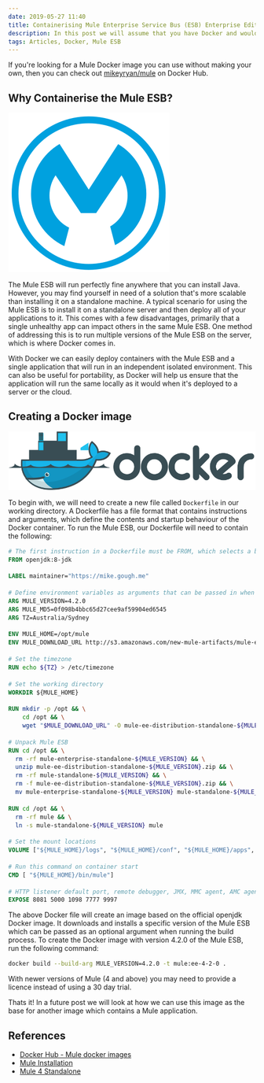 ```yaml
---
date: 2019-05-27 11:40
title: Containerising Mule Enterprise Service Bus (ESB) Enterprise Edition
description: In this post we will assume that you have Docker and would like to create an image that contains the Enterprise Edition of the Mule ESB.
tags: Articles, Docker, Mule ESB
---
```

If you're looking for a Mule Docker image you can use without making your own, then you can check out [mikeyryan/mule](https://hub.docker.com/r/mikeyryan/mule) on Docker Hub.

## Why Containerise the Mule ESB?

![MuleSoft logo](/images/posts/mulesoft-logo.svg)

The Mule ESB will run perfectly fine anywhere that you can install Java. However, you may find yourself in need of a solution that's more scalable than installing it on a standalone machine. A typical scenario for using the Mule ESB is to install it on a standalone server and then deploy all of your applications to it. This comes with a few disadvantages, primarily that a single unhealthy app can impact others in the same Mule ESB. One method of addressing this is to run multiple versions of the Mule ESB on the server, which is where Docker comes in.

With Docker we can easily deploy containers with the Mule ESB and a single application that will run in an independent isolated environment. This can also be useful for portability, as Docker will help us ensure that the application will run the same locally as it would when it's deployed to a server or the cloud.

## Creating a Docker image

![Docker logo](/images/posts/docker-logo.svg)

To begin with, we will need to create a new file called `Dockerfile` in our working directory. A Dockerfile has a file format that contains instructions and arguments, which define the contents and startup behaviour of the Docker container. To run the Mule ESB, our Dockerfile will need to contain the following:
```dockerfile
# The first instruction in a Dockerfile must be FROM, which selects a base image. Since it's recommended to use official Docker images, we will use the official image for openjdk.
FROM openjdk:8-jdk

LABEL maintainer="https://mike.gough.me"

# Define environment variables as arguments that can be passed in when building this image.
ARG MULE_VERSION=4.2.0
ARG MULE_MD5=0f098b4bbc65d27cee9af59904ed6545
ARG TZ=Australia/Sydney

ENV MULE_HOME=/opt/mule
ENV MULE_DOWNLOAD_URL http://s3.amazonaws.com/new-mule-artifacts/mule-ee-distribution-standalone-${MULE_VERSION}.zip

# Set the timezone
RUN echo ${TZ} > /etc/timezone

# Set the working directory
WORKDIR ${MULE_HOME}

RUN mkdir -p /opt && \
    cd /opt && \
    wget "$MULE_DOWNLOAD_URL" -O mule-ee-distribution-standalone-${MULE_VERSION}.zip

# Unpack Mule ESB
RUN cd /opt && \
  rm -rf mule-enterprise-standalone-${MULE_VERSION} && \
  unzip mule-ee-distribution-standalone-${MULE_VERSION}.zip && \
  rm -rf mule-standalone-${MULE_VERSION} && \
  rm -f mule-ee-distribution-standalone-${MULE_VERSION}.zip && \
  mv mule-enterprise-standalone-${MULE_VERSION} mule-standalone-${MULE_VERSION}

RUN cd /opt && \
  rm -rf mule && \
  ln -s mule-standalone-${MULE_VERSION} mule

# Set the mount locations
VOLUME ["${MULE_HOME}/logs", "${MULE_HOME}/conf", "${MULE_HOME}/apps", "${MULE_HOME}/domains", "${MULE_HOME}/patches", "${MULE_HOME}/.mule"]

# Run this command on container start
CMD [ "${MULE_HOME}/bin/mule"]

# HTTP listener default port, remote debugger, JMX, MMC agent, AMC agent
EXPOSE 8081 5000 1098 7777 9997
```

The above Docker file will create an image based on the official openjdk Docker image. It downloads and installs a specific version of the Mule ESB which can be passed as an optional argument when running the build process. To create the Docker image with version 4.2.0 of the Mule ESB, run the following command:
```bash
docker build --build-arg MULE_VERSION=4.2.0 -t mule:ee-4-2-0 .
```
With newer versions of Mule (4 and above) you may need to provide a licence instead of using a 30 day trial.

Thats it! In a future post we will look at how we can use this image as the base for another image which contains a Mule application.

## References
- [Docker Hub - Mule docker images][1]
- [Mule Installation][2]
- [Mule 4 Standalone][3]

[1]: https://hub.docker.com/r/mikeyryan/mule "mikeyryan/mule"
[2]: https://docs.mulesoft.com/mule-runtime/4.2/mule-standalone "Mule Installation"
[3]: https://www.mulesoft.com/lp/dl/mule-esb-enterprise "Mule 4 standalone"
